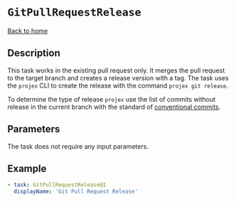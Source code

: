 # `GitPullRequestRelease`

[Back to home](../../../../README.md)

## Description

This task works in the existing pull request only. It merges the pull request to the target branch and creates a release version with a tag. The task uses the `projex` CLI to create the release with the command `projex git release`.

To determine the type of release `projex` use the list of commits without release in the current branch with the standard of [conventional commits](https://www.conventionalcommits.org/en/v1.0.0/).

## Parameters

The task does not require any input parameters.

## Example

```yaml
- task: GitPullRequestRelease@1
  displayName: 'Git Pull Request Release'
```
